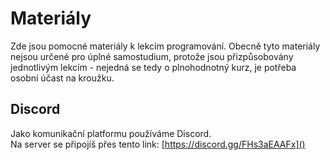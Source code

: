 # Materiály

Zde jsou pomocné materiály k lekcím programování. Obecně tyto materiály nejsou určené pro úplné samostudium, protože jsou přizpůsobovány jednotlivým lekcím - nejedná se tedy o plnohodnotný kurz, je potřeba osobní účast na kroužku.

## Discord
Jako komunikační platformu používáme Discord.   
Na server se připojíš přes tento link: [https://discord.gg/FHs3aEAAFx]()
